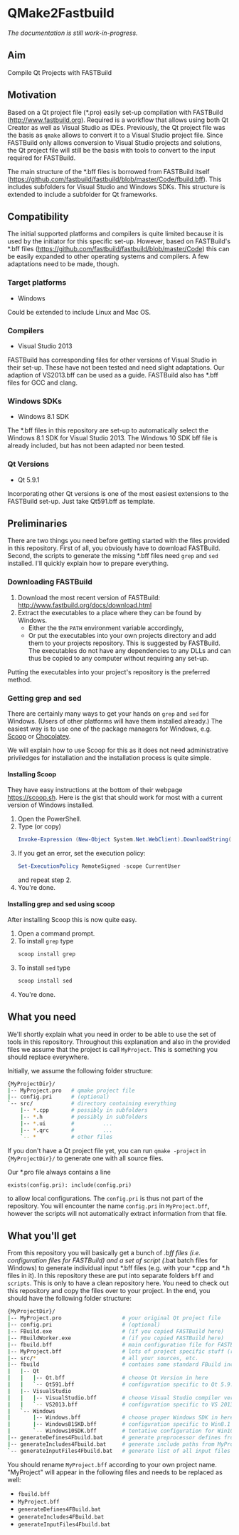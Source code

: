 # QMake2Fastbuild

*The documentation is still work-in-progress.*

## Aim
Compile Qt Projects with FASTBuild

## Motivation
Based on a Qt project file (*.pro) easily set-up compilation with FASTBuild (http://www.fastbuild.org). Required is a workflow that allows using both Qt Creator as well as Visual Studio as IDEs. Previously, the Qt project file was the basis as `qmake` allows to convert it to a Visual Studio project file. Since FASTBuild only allows conversion to Visual Studio projects and solutions, the Qt project file will still be the basis with tools to convert to the input required for FASTBuild.

The main structure of the *.bff files is borrowed from FASTBuild itself (https://github.com/fastbuild/fastbuild/blob/master/Code/fbuild.bff). This includes subfolders for Visual Studio and Windows SDKs. This structure is extended to include a subfolder for Qt frameworks.

## Compatibility
The initial supported platforms and compilers is quite limited because it is used by the initiator for this specific set-up. However, based on FASTBuild's *.bff files (https://github.com/fastbuild/fastbuild/blob/master/Code) this can be easily expanded to other operating systems and compilers. A few adaptations need to be made, though.
### Target platforms
* Windows

Could be extended to include Linux and Mac OS.

### Compilers
* Visual Studio 2013

FASTBuild has corresponding files for other versions of Visual Studio in their set-up. These have not been tested and need slight adaptations. Our adaption of VS2013.bff can be used as a guide. FASTBuild also has *.bff files for GCC and clang.

### Windows SDKs
* Windows 8.1 SDK

The *.bff files in this repository are set-up to automatically select the Windows 8.1 SDK for Visual Studio 2013. The Windows 10 SDK bff file is already included, but has not been adapted nor been tested.

### Qt Versions
* Qt 5.9.1

Incorporating other Qt versions is one of the most easiest extensions to the FASTBuild set-up. Just take Qt591.bff as template.

## Preliminaries
There are two things you need before getting started with the files provided in this repository. First of all, you obviously have to download FASTBuild. Second, the scripts to generate the missing *.bff files need `grep` and `sed` installed. I'll quickly explain how to prepare everything.

### Downloading FASTBuild
1. Download the most recent version of FASTBuild: http://www.fastbuild.org/docs/download.html
1. Extract the executables to a place where they can be found by Windows.
   * Either the the `PATH` environment variable accordingly,
   * Or put the executables into your own projects directory and add them to your projects repository. This is suggested by FASTBuild. The executables do not have any dependencies to any DLLs and can thus be copied to any computer without requiring any set-up.
   
Putting the executables into your project's repository is the preferred method.

### Getting grep and sed
There are certainly many ways to get your hands on `grep` and `sed` for Windows. (Users of other platforms will have them installed already.) The easiest way is to use one of the package managers for Windows, e.g. [Scoop](https://scoop.sh) or [Chocolatey](https://chocolatey.org).

We will explain how to use Scoop for this as it does not need administrative priviledges for installation and the installation process is quite simple.

#### Installing Scoop
They have easy instructions at the bottom of their webpage https://scoop.sh. Here is the gist that should work for most with a current version of Windows installed.
1. Open the PowerShell.
1. Type (or copy)
   ```PowerShell
   Invoke-Expression (New-Object System.Net.WebClient).DownloadString('https://get.scoop.sh')
   ```
1. If you get an error, set the execution policy:
   ```PowerShell
   Set-ExecutionPolicy RemoteSigned -scope CurrentUser
   ```
   and repeat step 2.
1. You're done.

#### Installing grep and sed using scoop
After installing Scoop this is now quite easy.
1. Open a command prompt.
1. To install `grep` type
   ```cmd
   scoop install grep
   ```
1. To install `sed` type
   ```cmd
   scoop install sed
   ```
1. You're done.

## What you need
We'll shortly explain what you need in order to be able to use the set of tools in this repository. Throughout this explanation and also in the provided files we assume that the project is call `MyProject`. This is something you should replace everywhere.

Initially, we assume the following folder structure:
```bash
{MyProjectDir}/
|-- MyProject.pro   # qmake project file
|-- config.pri      # (optional)
`-- src/            # directory containing everything
    |-- *.cpp       # possibly in subfolders
    |-- *.h         # possibly in subfolders
    |-- *.ui        #         ...
    |-- *.qrc       #         ...
    `-- *           # other files
```
If you don't have a Qt project file yet, you can run `qmake -project` in `{MyProjectDir}/` to generate one with all source files.

Our *.pro file always contains a line
```qmake
exists(config.pri): include(config.pri)
```
to allow local configurations. The `config.pri` is thus not part of the repository. You will encounter the name `config.pri` in `MyProject.bff`, however the scripts will not automatically extract information from that file.

## What you'll get
From this repository you will basically get a bunch of *.bff files (i.e. configuration files for FASTBuild) and a set of script (*.bat batch files for Windows) to generate individual input *.bff files (e.g. with your *.cpp and *.h files in it). In this repository these are put into separate folders `bff` and `scripts`. This is only to have a clean repository here. You need to check out this repository and copy the files over to your project. In the end, you should have the following folder structure:
```bash
{MyProjectDir}/
|-- MyProject.pro                   # your original Qt project file
|-- config.pri                      # (optional)
|-- FBuild.exe                      # (if you copied FASTBuild here)
|-- FBuildWorker.exe                # (if you copied FASTBuild here)
|-- fbuild.bff                      # main configuration file for FASTBuild
|-- MyProject.bff                   # lots of project specific stuff (rename to your project)
|-- src/*                           # all your sources, etc.
|-- fbuild                          # contains some standard FBuild includes (and the cache)
|   |-- Qt
|   |   |-- Qt.bff                  # choose Qt Version in here
|   |   `-- Qt591.bff               # configuration specific to Qt 5.9.1
|   |-- VisualStudio
|   |   |-- VisualStudio.bff        # choose Visual Studio compiler version here
|   |   `-- VS2013.bff              # configuration specific to VS 2013
|   `-- Windows
|       |-- Windows.bff             # choose proper Windows SDK in here
|       |-- Windows81SKD.bff        # configuration specific to Win8.1 SDK
|       `-- Windows10SDK.bff        # tentative configuration for Win10 SDK
|-- generateDefines4Fbuild.bat      # generate preprocessor defines from MyProject.pro
|-- generateIncludes4Fbuild.bat     # generate include paths from MyProject.pro
`-- generateInputFiles4Fbuild.bat   # generate list of all input files from MyProject.pro
```

You should rename `MyProject.bff` according to your own project name. "MyProject" will appear in the following files and needs to be replaced as well:
* `fbuild.bff`
* `MyProject.bff`
* `generateDefines4FBuild.bat`
* `generateIncludes4FBuild.bat`
* `generateInputFiles4Fbuild.bat`
